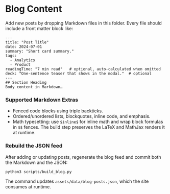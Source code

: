 # Blog Content

Add new posts by dropping Markdown files in this folder. Every file should include a front matter block like:

```
---
title: "Post Title"
date: 2024-07-01
summary: "Short card summary."
tags:
  - Analytics
  - Product
readingTime: "7 min read"   # optional, auto-calculated when omitted
deck: "One-sentence teaser that shows in the modal."  # optional
---
## Section Heading
Body content in Markdown…
```

### Supported Markdown Extras
- Fenced code blocks using triple backticks.
- Ordered/unordered lists, blockquotes, inline code, and emphasis.
- Math typesetting: use `$inline$` for inline math and wrap block formulas in `$$` fences. The build step preserves the LaTeX and MathJax renders it at runtime.

### Rebuild the JSON feed
After adding or updating posts, regenerate the blog feed and commit both the Markdown and the JSON:

```bash
python3 scripts/build_blog.py
```

The command updates `assets/data/blog-posts.json`, which the site consumes at runtime.
